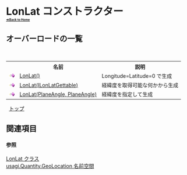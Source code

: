 # LonLat コンストラクター <div style="font-size:30%"><a href="https://github.com/usagi/usagi.cs/blob/master/docs/Home.md">≪Back to Home</a></div> 


## オーバーロードの一覧
&nbsp;<table><tr><th></th><th>名前</th><th>説明</th></tr><tr><td>![Public メソッド](media/pubmethod.gif "Public メソッド")</td><td><a href="M_usagi_Quantity_GeoLocation_LonLat__ctor.md">LonLat()</a></td><td>
Longitude=Latitude=0 で生成</td></tr><tr><td>![Public メソッド](media/pubmethod.gif "Public メソッド")</td><td><a href="M_usagi_Quantity_GeoLocation_LonLat__ctor_1.md">LonLat(ILonLatGettable)</a></td><td>
経緯度を取得可能な何かから生成</td></tr><tr><td>![Public メソッド](media/pubmethod.gif "Public メソッド")</td><td><a href="M_usagi_Quantity_GeoLocation_LonLat__ctor_2.md">LonLat(PlaneAngle, PlaneAngle)</a></td><td>
経緯度を指定して生成</td></tr></table>&nbsp;
<a href="#lonlat-コンストラクター">トップ</a>

## 関連項目


#### 参照
<a href="T_usagi_Quantity_GeoLocation_LonLat.md">LonLat クラス</a><br /><a href="N_usagi_Quantity_GeoLocation.md">usagi.Quantity.GeoLocation 名前空間</a><br />